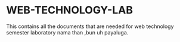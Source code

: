 # WEB-TECHNOLOGY-LAB
This contains all the documents that are needed for web technology semester laboratory
nama than ,bun uh payaluga.
